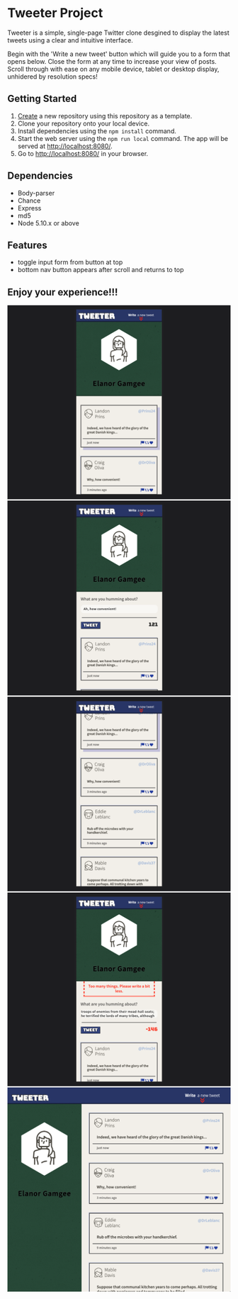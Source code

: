 # Tweeter Project

Tweeter is a simple, single-page Twitter clone desgined to display the latest tweets using a clear and intuitive interface. 

Begin with the 'Write a new tweet' button which will guide you to a form that opens below. Close the form at any time to increase your view of posts.
Scroll through with ease on any mobile device, tablet or desktop display, unhidered by resolution specs!

## Getting Started

1. [Create](https://docs.github.com/en/repositories/creating-and-managing-repositories/creating-a-repository-from-a-template) a new repository using this repository as a template.
2. Clone your repository onto your local device.
3. Install dependencies using the `npm install` command.
3. Start the web server using the `npm run local` command. The app will be served at <http://localhost:8080/>.
4. Go to <http://localhost:8080/> in your browser.

## Dependencies
- Body-parser
- Chance
- Express
- md5
- Node 5.10.x or above

## Features
- toggle input form from button at top
- bottom nav button appears after scroll and returns to top 

## Enjoy your experience!!!

!["view all tweets"](https://github.com/colespen/tweeter/blob/master/docs/tweeter1.png)
!["compose your tweets"](https://github.com/colespen/tweeter/blob/master/docs/tweeter2.png)
!["scroll all the way!"](https://github.com/colespen/tweeter/blob/master/docs/tweeter4.png)
!["try to keep it brief"](https://github.com/colespen/tweeter/blob/master/docs/tweeter3.png)
!["deskptop view flexibilty!"](https://github.com/colespen/tweeter/blob/master/docs/tweeter5.png)


